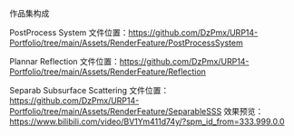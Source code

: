 作品集构成

PostProcess System
文件位置：https://github.com/DzPmx/URP14-Portfolio/tree/main/Assets/RenderFeature/PostProcessSystem

Plannar Reflection
文件位置：https://github.com/DzPmx/URP14-Portfolio/tree/main/Assets/RenderFeature/Reflection

Separab Subsurface Scattering
文件位置：https://github.com/DzPmx/URP14-Portfolio/tree/main/Assets/RenderFeature/SeparableSSS
效果预览：https://www.bilibili.com/video/BV1Ym411d74y/?spm_id_from=333.999.0.0
